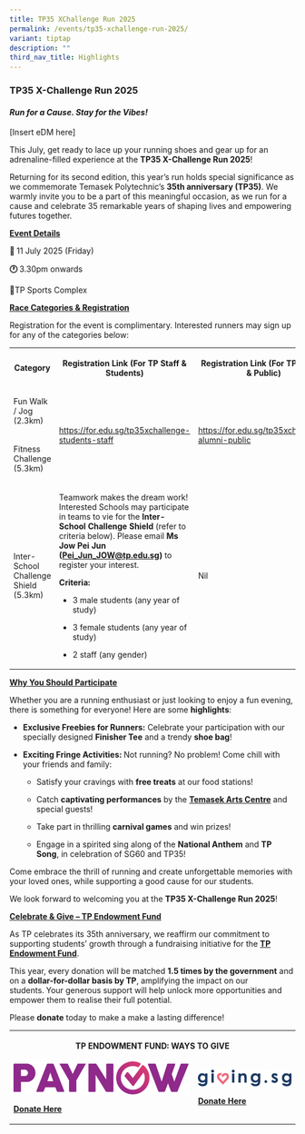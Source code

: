 ```yaml
---
title: TP35 XChallenge Run 2025
permalink: /events/tp35-xchallenge-run-2025/
variant: tiptap
description: ""
third_nav_title: Highlights
---
```

<h3><strong>TP35 X-Challenge Run 2025</strong></h3>
<h4><strong><em>Run for a Cause. Stay for the Vibes!</em></strong></h4>
<p>[Insert eDM here]</p>
<p>This July, get ready to lace up your running shoes and gear up for an
adrenaline-filled experience at the <strong>TP35 X-Challenge Run 2025</strong>!</p>
<p>Returning for its second edition, this year’s run holds special significance
as we commemorate Temasek Polytechnic’s <strong>35th anniversary (TP35)</strong>.
We warmly invite you to be a part of this meaningful occasion, as we run
for a cause and celebrate 35 remarkable years of shaping lives and empowering
futures together.</p>
<p><strong><u>Event Details</u></strong>
</p>
<p><strong>📅 </strong>11 July 2025 (Friday)</p>
<p><strong>🕐 </strong>3.30pm onwards</p>
<p><strong>📍</strong>TP Sports Complex</p>
<p><strong><u>Race Categories &amp; Registration</u></strong>
</p>
<p>Registration for the event is complimentary. Interested runners may sign
up for any of the categories below:</p>
<table style="minWidth: 75px">
<colgroup>
<col>
<col>
<col>
</colgroup>
<tbody>
<tr>
<th rowspan="1" colspan="1">
<p><strong>Category</strong>
</p>
</th>
<th rowspan="1" colspan="1">
<p><strong>Registration Link (For TP Staff &amp; Students)</strong>
</p>
</th>
<th rowspan="1" colspan="1">
<p><strong>Registration Link (For TP Alumni &amp; Public)</strong>
</p>
</th>
</tr>
<tr>
<td rowspan="1" colspan="1">
<p>Fun Walk / Jog (2.3km)</p>
</td>
<td rowspan="2" colspan="1">
<p><a href="https://for.edu.sg/tp35xchallenge-students-staff" rel="noopener nofollow" target="_blank">https://for.edu.sg/tp35xchallenge-students-staff</a>
</p>
</td>
<td rowspan="2" colspan="1">
<p><a href="https://for.edu.sg/tp35xchallenge-alumni-public" rel="noopener nofollow" target="_blank">https://for.edu.sg/tp35xchallenge-alumni-public</a>
</p>
</td>
</tr>
<tr>
<td rowspan="1" colspan="1">
<p>Fitness Challenge (5.3km)</p>
</td>
</tr>
<tr>
<td rowspan="1" colspan="1">
<p>Inter-School Challenge Shield (5.3km)</p>
</td>
<td rowspan="1" colspan="1">
<p>Teamwork makes the dream work! Interested Schools may participate in teams
to vie for the <strong>Inter-School Challenge Shield </strong>(refer to
criteria below). Please email <strong>Ms Jow Pei Jun (<a href="mailto:Pei_Jun_JOW@tp.edu.sg" rel="noopener noreferrer nofollow" target="_blank">Pei_Jun_JOW@tp.edu.sg</a>) </strong>to
register your interest.</p>
<p></p>
<p><strong>Criteria:</strong>
</p>
<ul data-tight="true" class="tight">
<li>
<p>3 male students (any year of study)</p>
</li>
<li>
<p>3 female students (any year of study)</p>
</li>
<li>
<p>2 staff (any gender)</p>
</li>
</ul>
</td>
<td rowspan="1" colspan="1">
<p>Nil</p>
</td>
</tr>
</tbody>
</table>
<p><strong><u>Why You Should Participate</u></strong>
</p>
<p>Whether you are a running enthusiast or just looking to enjoy a fun evening,
there is something for everyone! Here are some <strong>highlights</strong>:</p>
<ul data-tight="true" class="tight">
<li>
<p><strong>Exclusive Freebies for Runners:</strong> Celebrate your participation
with our specially designed <strong>Finisher Tee</strong> and a trendy <strong>shoe bag</strong>!</p>
</li>
<li>
<p><strong>Exciting Fringe Activities: </strong>Not running? No problem!
Come chill with your friends and family:</p>
<ul data-tight="true" class="tight">
<li>
<p>Satisfy your cravings with <strong>free treats</strong> at our food stations!</p>
</li>
<li>
<p>Catch <strong>captivating performances</strong> by the <strong><a href="https://www.instagram.com/temasekartscentre/?hl=en" rel="noopener nofollow" target="_blank">Temasek Arts Centre</a></strong> and
special guests!</p>
</li>
<li>
<p>Take part in thrilling <strong>carnival games</strong> and win prizes!</p>
</li>
<li>
<p>Engage in a spirited sing along of the <strong>National Anthem</strong> and <strong>TP Song</strong>,
in celebration of SG60 and TP35!</p>
</li>
</ul>
</li>
</ul>
<p>Come embrace the thrill of running and create unforgettable memories with
your loved ones, while supporting a good cause for our students.&nbsp;</p>
<p>We look forward to welcoming you at the <strong>TP35 X-Challenge Run 2025</strong>!&nbsp;</p>
<p><strong><u>Celebrate &amp; Give – TP Endowment Fund</u></strong>
</p>
<p>As TP celebrates its 35th anniversary, we reaffirm our commitment to supporting
students’ growth through a fundraising initiative for the <strong><a href="https://www.tp.edu.sg/about-tp/donate-and-collaborate.html" rel="noopener nofollow" target="_blank">TP Endowment Fund</a></strong>.</p>
<p>This year, every donation will be matched <strong>1.5 times by the government</strong> and
on a <strong>dollar-for-dollar basis by TP</strong>, amplifying the impact
on our students.<strong>&nbsp;</strong>Your generous support will help
unlock more opportunities and empower them to realise their full potential.</p>
<p>Please <strong>donate</strong> today to make a make a lasting difference!</p>
<table style="minWidth: 50px">
<colgroup>
<col>
<col>
</colgroup>
<tbody>
<tr>
<th rowspan="1" colspan="2">
<p><strong>TP ENDOWMENT FUND: WAYS TO GIVE</strong>
</p>
</th>
</tr>
<tr>
<td rowspan="1" colspan="1">
<div class="isomer-image-wrapper">
<img style="width: 100%" height="auto" width="100%" alt="" src="/images/Events/Highlights/paynow.png">
</div>
<p><strong><a href="https://form.gov.sg/67a44cc2f1d9b40634711cb3" rel="noopener nofollow" target="_blank">Donate Here</a></strong>
</p>
</td>
<td rowspan="1" colspan="1">
<div class="isomer-image-wrapper">
<img style="width: 100%" height="auto" width="100%" alt="" src="/images/Events/Highlights/givingsg.png">
</div>
<p><strong><a href="https://www.giving.sg/organisation/profile/338578fe-e299-4bd5-a298-caff6c0637a6" rel="noopener nofollow" target="_blank">Donate Here</a></strong>
</p>
</td>
</tr>
</tbody>
</table>
<p></p>
